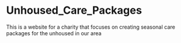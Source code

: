 # Unhoused_Care_Packages
This is a website for a charity that focuses on creating seasonal care packages for the unhoused in our area
